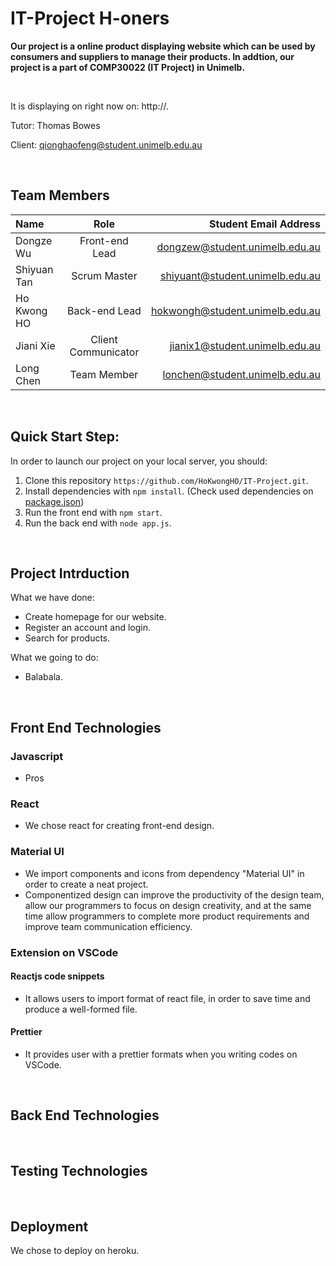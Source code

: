# IT-Project H-oners

**Our project is a online product displaying website which can be used by consumers and suppliers to manage their products. In addtion, our project is a part of COMP30022 (IT Project) in Unimelb.**

<br>

 It is displaying on right now on: http://.

Tutor: Thomas Bowes

Client: qionghaofeng@student.unimelb.edu.au

<br>


## Team Members
| Name | Role | Student Email Address |
| :--- | :---: | ---: |
| Dongze Wu | Front-end Lead | dongzew@student.unimelb.edu.au |
| Shiyuan Tan | Scrum Master | shiyuant@student.unimelb.edu.au |
| Ho Kwong HO | Back-end Lead | hokwongh@student.unimelb.edu.au |
| Jiani Xie | Client Communicator | jianix1@student.unimelb.edu.au |
| Long Chen | Team Member | lonchen@student.unimelb.edu.au |

<br>

<!-- <a name="guide"></a> -->
## Quick Start Step:

In order to launch our project on your local server, you should:
1. Clone this repository `https://github.com/HoKwongHO/IT-Project.git`.
2. Install dependencies with `npm install`. (Check used dependencies on [package.json](https://github.com/HoKwongHO/IT-Project/blob/main/package.json))
3. Run the front end with `npm start`.
4. Run the back end with `node app.js`.

<br>

## Project Intrduction
What we have done:
- Create homepage for our website.
- Register an account and login.
- Search for products.

What we going to do:
- Balabala.

<br>

## Front End Technologies

###  Javascript
- Pros
### React
- We chose react for creating front-end design.

### Material UI
- We import components and icons from dependency "Material UI" in order to create a neat project.
- Componentized design can improve the productivity of the design team, allow our programmers to focus on design creativity, and at the same time allow programmers to complete more product requirements and improve team communication efficiency.

### Extension on VSCode
#### Reactjs code snippets
- It allows users to import format of react file, in order to save time and produce a well-formed file.

#### Prettier
- It provides user with a prettier formats when you writing codes on VSCode.

<br>

## Back End Technologies

<br>

## Testing Technologies

<br>

## Deployment
We chose to deploy on heroku.

<br>